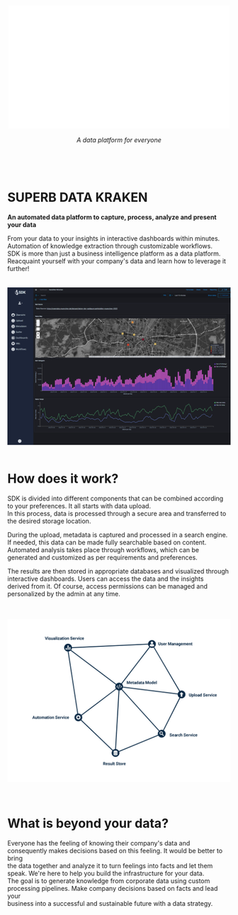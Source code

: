 <p align="center">
    <img src="public/img/superbdatakraken_white.png" alt="SDK LOGO"/>
</p>

<p align="center">
    <em>A data platform for everyone</em>
</p>

<br/>
<br/>
<br/>

# SUPERB DATA KRAKEN

**An automated data platform to capture, process, analyze and present your data**

From your data to your insights in interactive dashboards within minutes. Automation of knowledge extraction through customizable workflows.  
SDK is more than just a business intelligence platform as a data platform. Reacquaint yourself with your company's data and learn how to leverage it further!
<br/>
<br/>
<br/>
<img src="public/img/sdk_readme_img_1.png" alt="SDK at work" style="width: 700px"/>
<br/>
<br/>

# How does it work?

SDK is divided into different components that can be combined according to your preferences. It all starts with data upload.  
In this process, data is processed through a secure area and transferred to the desired storage location.

During the upload, metadata is captured and processed in a search engine. If needed, this data can be made fully searchable based on content.  
Automated analysis takes place through workflows, which can be generated and customized as per requirements and preferences.

The results are then stored in appropriate databases and visualized through interactive dashboards. Users can access the data and the insights  
derived from it. Of course, access permissions can be managed and personalized by the admin at any time.
<br/>
<br/>
<br/>

<div>
<img src="public/img/sdk_readme_img_2.png" alt="SDK at work 2" style="width: 700px"/>
</div>
<br/>
<br/>

# What is beyond your data?

Everyone has the feeling of knowing their company's data and consequently makes decisions based on this feeling. It would be better to bring  
the data together and analyze it to turn feelings into facts and let them speak. We're here to help you build the infrastructure for your data.  
The goal is to generate knowledge from corporate data using custom processing pipelines. Make company decisions based on facts and lead your  
business into a successful and sustainable future with a data strategy.
